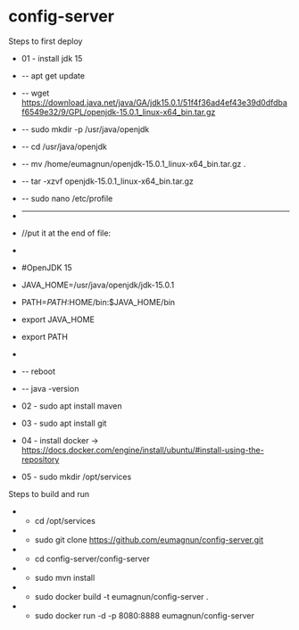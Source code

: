 # config-server

Steps to first deploy

* 01 - install jdk 15
* -- apt get update
* -- wget https://download.java.net/java/GA/jdk15.0.1/51f4f36ad4ef43e39d0dfdbaf6549e32/9/GPL/openjdk-15.0.1_linux-x64_bin.tar.gz
* -- sudo mkdir -p /usr/java/openjdk
* -- cd /usr/java/openjdk
* -- mv /home/eumagnun/openjdk-15.0.1_linux-x64_bin.tar.gz .
* -- tar -xzvf openjdk-15.0.1_linux-x64_bin.tar.gz 
* -- sudo nano /etc/profile

* ---
* //put it at the end of file:
*
* #OpenJDK 15
* JAVA_HOME=/usr/java/openjdk/jdk-15.0.1
* PATH=$PATH:$HOME/bin:$JAVA_HOME/bin
* export JAVA_HOME
* export PATH
* 

* -- reboot
* -- java -version
* 02 - sudo apt install maven
* 03 - sudo apt install git
* 04 - install docker -> https://docs.docker.com/engine/install/ubuntu/#install-using-the-repository
* 05 - sudo mkdir /opt/services



Steps to build and run
* - cd /opt/services
* - sudo git clone https://github.com/eumagnun/config-server.git
* - cd config-server/config-server
* - sudo mvn install
* - sudo docker build -t eumagnun/config-server .
* - sudo docker run -d -p 8080:8888 eumagnun/config-server
